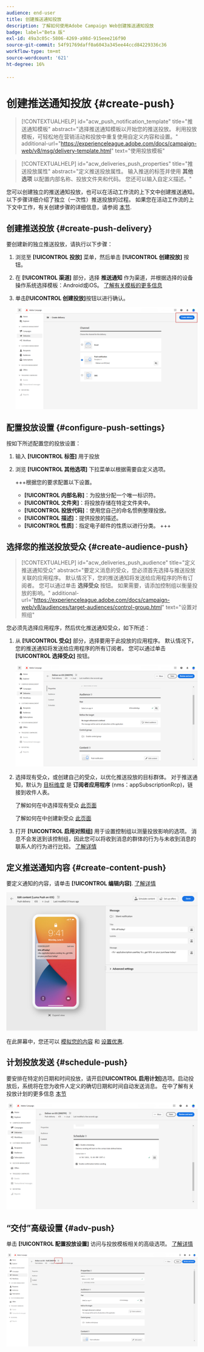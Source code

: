 ```yaml
---
audience: end-user
title: 创建推送通知投放
description: 了解如何使用Adobe Campaign Web创建推送通知投放
badge: label="Beta 版"
exl-id: 49a3c05c-5806-4269-a98d-915eee216f90
source-git-commit: 54f91769daff0a6043a345ee44ccd84229336c36
workflow-type: tm+mt
source-wordcount: '621'
ht-degree: 16%

---
```


# 创建推送通知投放 {#create-push}

>[!CONTEXTUALHELP]
>id="acw_push_notification_template"
>title="推送通知模板"
>abstract="选择推送通知模板以开始您的推送投放。 利用投放模板，可轻松地在营销活动和投放中重复使用自定义内容和设置。"
>additional-url="https://experienceleague.adobe.com/docs/campaign-web/v8/msg/delivery-template.html" text="使用投放模板"


>[!CONTEXTUALHELP]
>id="acw_deliveries_push_properties"
>title="推送投放属性"
>abstract="定义推送投放属性。 输入推送的标签并使用 **其他选项** 以配置内部名称、投放文件夹和代码。 您还可以输入自定义描述。"

您可以创建独立的推送通知投放，也可以在活动工作流的上下文中创建推送通知。 以下步骤详细介绍了独立（一次性）推送投放的过程。 如果您在活动工作流的上下文中工作，有关创建步骤的详细信息，请参阅 [本节](../workflows/activities/channels.md#create-a-delivery-in-a-campaign-workflow).

## 创建推送投放 {#create-push-delivery}

要创建新的独立推送投放，请执行以下步骤：

1. 浏览至 **[!UICONTROL 投放]** 菜单，然后单击  **[!UICONTROL 创建投放]** 按钮。

1. 在 **[!UICONTROL 渠道]** 部分，选择 **推送通知** 作为渠道，并根据选择的设备操作系统选择模板：Android或iOS。 [了解有关模板的更多信息](../msg/delivery-template.md)

1. 单击&#x200B;**[!UICONTROL 创建投放]**&#x200B;按钮以进行确认。

   ![](assets/push_create_1.png)

## 配置投放设置 {#configure-push-settings}

按如下所述配置您的投放设置：

1. 输入 **[!UICONTROL 标签]** 用于投放

1. 浏览 **[!UICONTROL 其他选项]** 下拉菜单以根据需要自定义选项。

   +++根据您的要求配置以下设置。
   * **[!UICONTROL 内部名称]**：为投放分配一个唯一标识符。
   * **[!UICONTROL 文件夹]**：将投放存储在特定文件夹中。
   * **[!UICONTROL 投放代码]**：使用您自己的命名惯例整理投放。
   * **[!UICONTROL 描述]**：提供投放的描述。
   * **[!UICONTROL 性质]**：指定电子邮件的性质以进行分类。
+++


## 选择您的推送投放受众 {#create-audience-push}

>[!CONTEXTUALHELP]
>id="acw_deliveries_push_audience"
>title="定义推送通知受众"
>abstract="要定义消息的受众，您必须首先选择与推送投放关联的应用程序。 默认情况下，您的推送通知将发送给应用程序的所有订阅者。 您可以通过单击 **选择受众** 按钮。 如果需要，请添加控制组以衡量投放的影响。"
>additional-url="https://experienceleague.adobe.com/docs/campaign-web/v8/audiences/target-audiences/control-group.html" text="设置对照组"


您必须先选择应用程序，然后优化推送通知受众，如下所述：

1. 从 **[!UICONTROL 受众]** 部分，选择要用于此投放的应用程序。 默认情况下，您的推送通知将发送给应用程序的所有订阅者。 您可以通过单击 **[!UICONTROL 选择受众]** 按钮。

   ![](assets/push_create_2.png)

1. 选择现有受众，或创建自己的受众，以优化推送投放的目标群体。 对于推送通知，默认为 [目标维度](../audience/about-recipients.md#targeting-dimensions) 是 **订阅者应用程序** (nms：appSubscriptionRcp)，链接到收件人表。

   了解如何在中选择现有受众 [此页面](../audience/add-audience.md)

   了解如何在中创建新受众 [此页面](../audience/one-time-audience.md)

1. 打开 **[!UICONTROL 启用对照组]** 用于设置控制组以测量投放影响的选项。 消息不会发送到该控制组，因此您可以将收到消息的群体的行为与未收到消息的联系人的行为进行比较。 [了解详情](../audience/control-group.md)

## 定义推送通知内容 {#create-content-push}

要定义通知的内容，请单击 **[!UICONTROL 编辑内容]**. [了解详情](content-push.md)

![](assets/push_create_5.png)

在此屏幕中，您还可以 [模拟您的内容](../preview-test/preview-test.md) 和 [设置优惠](../content/offers.md).

## 计划投放发送 {#schedule-push}

要安排在特定的日期和时间投放，请开启&#x200B;**[!UICONTROL 启用计划]**&#x200B;选项。启动投放后，系统将在您为收件人定义的确切日期和时间自动发送消息。 在中了解有关投放计划的更多信息 [本节](../msg/gs-messages.md#gs-schedule)

![](assets/push_create_3.png)


## “交付”高级设置 {#adv-push}

单击 **[!UICONTROL 配置投放设置]** 访问与投放模板相关的高级选项。 [了解详情](../advanced-settings/delivery-settings.md)

![](assets/push_create_4.png)
